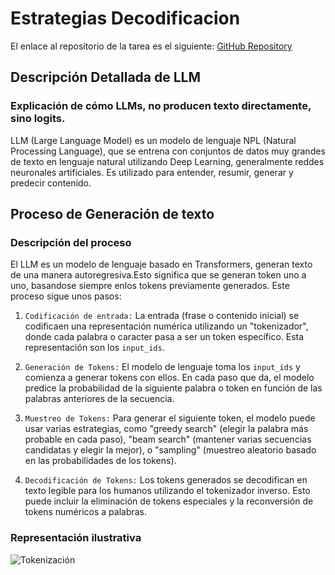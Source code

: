 # Estrategias Decodificacion

El enlace al repositorio de la tarea es el siguiente: [GitHub Repository](https://github.com/MiguelGG03/EstrategiasDecodificacion.git)

## Descripción Detallada de LLM

### Explicación de cómo LLMs, no producen texto directamente, sino logits.

LLM (Large Language Model) es un modelo de lenguaje NPL (Natural Processing Language), que se entrena con conjuntos de datos muy grandes de texto en lenguaje natural utilizando Deep Learning, generalmente reddes neuronales artificiales.
Es utilizado para entender, resumir, generar y predecir contenido.


## Proceso de Generación de texto

### Descripción del proceso

El LLM es un modelo de lenguaje basado en Transformers, generan texto de una manera autoregresiva.Esto significa que se generan token uno a uno, basandose siempre enlos tokens previamente generados.
Este proceso sigue unos pasos:
1. `Codificación de entrada:` La entrada (frase o contenido inicial) se codificaen una representación numérica utilizando un "tokenizador", donde cada palabra o caracter pasa a ser un token específico. Esta representación son los `input_ids`.
2. `Generación de Tokens:` El modelo de lenguaje toma los `input_ids` y comienza a generar tokens con ellos. En cada paso que da, el modelo predice la probabilidad de la siguiente palabra o token en función de las palabras anteriores de la secuencia. 
3. `Muestreo de Tokens:` Para generar el siguiente token, el modelo puede usar varias estrategias, como "greedy search" (elegir la palabra más probable en cada paso), "beam search" (mantener varias secuencias candidatas y elegir la mejor), o "sampling" (muestreo aleatorio basado en las probabilidades de los tokens).

4. `Decodificación de Tokens:` Los tokens generados se decodifican en texto legible para los humanos utilizando el tokenizador inverso. Esto puede incluir la eliminación de tokens especiales y la reconversión de tokens numéricos a palabras.

### Representación ilustrativa

![Tokenización](imgs/tokenización.png)